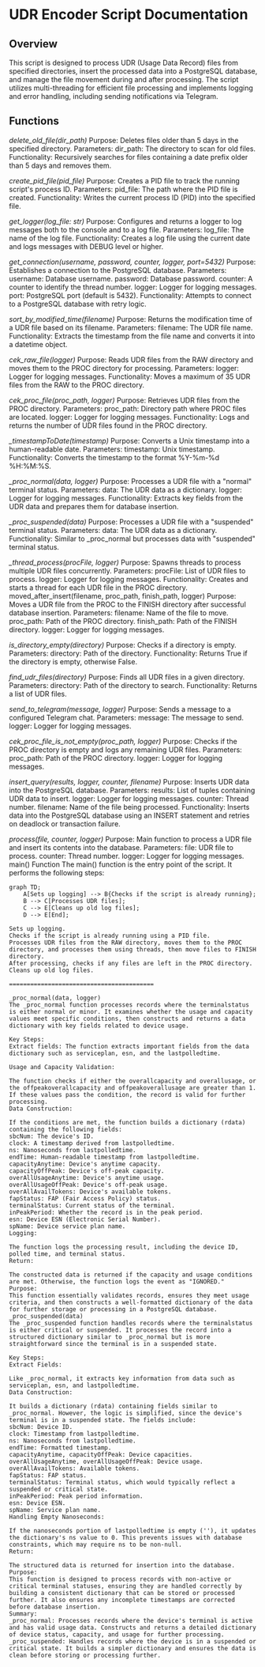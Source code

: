 # UDR Encoder Script Documentation

## Overview
This script is designed to process UDR (Usage Data Record) files from specified directories, insert the processed data into a PostgreSQL database, and manage the file movement during and after processing. The script utilizes multi-threading for efficient file processing and implements logging and error handling, including sending notifications via Telegram.

## Functions
*delete_old_file(dir_path)*
Purpose: Deletes files older than 5 days in the specified directory.
Parameters:
dir_path: The directory to scan for old files.
Functionality:
Recursively searches for files containing a date prefix older than 5 days and removes them.

*create_pid_file(pid_file)*
Purpose: Creates a PID file to track the running script's process ID.
Parameters:
pid_file: The path where the PID file is created.
Functionality:
Writes the current process ID (PID) into the specified file.

*get_logger(log_file: str)*
Purpose: Configures and returns a logger to log messages both to the console and to a log file.
Parameters:
log_file: The name of the log file.
Functionality:
Creates a log file using the current date and logs messages with DEBUG level or higher.

*get_connection(username, password, counter, logger, port=5432)*
Purpose: Establishes a connection to the PostgreSQL database.
Parameters:
username: Database username.
password: Database password.
counter: A counter to identify the thread number.
logger: Logger for logging messages.
port: PostgreSQL port (default is 5432).
Functionality:
Attempts to connect to a PostgreSQL database with retry logic.

*sort_by_modified_time(filename)*
Purpose: Returns the modification time of a UDR file based on its filename.
Parameters:
filename: The UDR file name.
Functionality:
Extracts the timestamp from the file name and converts it into a datetime object.

*cek_raw_file(logger)*
Purpose: Reads UDR files from the RAW directory and moves them to the PROC directory for processing.
Parameters:
logger: Logger for logging messages.
Functionality:
Moves a maximum of 35 UDR files from the RAW to the PROC directory.

*cek_proc_file(proc_path, logger)*
Purpose: Retrieves UDR files from the PROC directory.
Parameters:
proc_path: Directory path where PROC files are located.
logger: Logger for logging messages.
Functionality:
Logs and returns the number of UDR files found in the PROC directory.

*_timestampToDate(timestamp)*
Purpose: Converts a Unix timestamp into a human-readable date.
Parameters:
timestamp: Unix timestamp.
Functionality:
Converts the timestamp to the format %Y-%m-%d %H:%M:%S.

*_proc_normal(data, logger)*
Purpose: Processes a UDR file with a "normal" terminal status.
Parameters:
data: The UDR data as a dictionary.
logger: Logger for logging messages.
Functionality:
Extracts key fields from the UDR data and prepares them for database insertion.

*_proc_suspended(data)*
Purpose: Processes a UDR file with a "suspended" terminal status.
Parameters:
data: The UDR data as a dictionary.
Functionality:
Similar to _proc_normal but processes data with "suspended" terminal status.

*_thread_process(procFile, logger)*
Purpose: Spawns threads to process multiple UDR files concurrently.
Parameters:
procFile: List of UDR files to process.
logger: Logger for logging messages.
Functionality:
Creates and starts a thread for each UDR file in the PROC directory.
moved_after_insert(filename, proc_path, finish_path, logger)
Purpose: Moves a UDR file from the PROC to the FINISH directory after successful database insertion.
Parameters:
filename: Name of the file to move.
proc_path: Path of the PROC directory.
finish_path: Path of the FINISH directory.
logger: Logger for logging messages.

*is_directory_empty(directory)*
Purpose: Checks if a directory is empty.
Parameters:
directory: Path of the directory.
Functionality:
Returns True if the directory is empty, otherwise False.

*find_udr_files(directory)*
Purpose: Finds all UDR files in a given directory.
Parameters:
directory: Path of the directory to search.
Functionality:
Returns a list of UDR files.

*send_to_telegram(message, logger)*
Purpose: Sends a message to a configured Telegram chat.
Parameters:
message: The message to send.
logger: Logger for logging messages.

*cek_proc_file_is_not_empty(proc_path, logger)*
Purpose: Checks if the PROC directory is empty and logs any remaining UDR files.
Parameters:
proc_path: Path of the PROC directory.
logger: Logger for logging messages.

*insert_query(results, logger, counter, filename)*
Purpose: Inserts UDR data into the PostgreSQL database.
Parameters:
results: List of tuples containing UDR data to insert.
logger: Logger for logging messages.
counter: Thread number.
filename: Name of the file being processed.
Functionality:
Inserts data into the PostgreSQL database using an INSERT statement and retries on deadlock or transaction failure.

*process(file, counter, logger)*
Purpose: Main function to process a UDR file and insert its contents into the database.
Parameters:
file: UDR file to process.
counter: Thread number.
logger: Logger for logging messages.
main() Function
The main() function is the entry point of the script. It performs the following steps:

```mermaid
graph TD;
    A[Sets up logging] --> B{Checks if the script is already running};
    B --> C[Processes UDR files];
    C --> E[Cleans up old log files];
    D --> E[End];

Sets up logging.
Checks if the script is already running using a PID file.
Processes UDR files from the RAW directory, moves them to the PROC directory, and processes them using threads, then move files to FINISH directory.
After processing, checks if any files are left in the PROC directory.
Cleans up old log files.

=========================================

_proc_normal(data, logger)
The _proc_normal function processes records where the terminalstatus is either normal or minor. It examines whether the usage and capacity values meet specific conditions, then constructs and returns a data dictionary with key fields related to device usage.

Key Steps:
Extract fields: The function extracts important fields from the data dictionary such as serviceplan, esn, and the lastpolledtime.

Usage and Capacity Validation:

The function checks if either the overallcapacity and overallusage, or the offpeakoverallcapacity and offpeakoverallusage are greater than 1. If these values pass the condition, the record is valid for further processing.
Data Construction:

If the conditions are met, the function builds a dictionary (rdata) containing the following fields:
sbcNum: The device's ID.
clock: A timestamp derived from lastpolledtime.
ns: Nanoseconds from lastpolledtime.
endTime: Human-readable timestamp from lastpolledtime.
capacityAnytime: Device's anytime capacity.
capacityOffPeak: Device's off-peak capacity.
overAllUsageAnytime: Device's anytime usage.
overAllUsageOffPeak: Device's off-peak usage.
overAllAvailTokens: Device's available tokens.
fapStatus: FAP (Fair Access Policy) status.
terminalStatus: Current status of the terminal.
inPeakPeriod: Whether the record is in the peak period.
esn: Device ESN (Electronic Serial Number).
spName: Device service plan name.
Logging:

The function logs the processing result, including the device ID, polled time, and terminal status.
Return:

The constructed data is returned if the capacity and usage conditions are met. Otherwise, the function logs the event as "IGNORED."
Purpose:
This function essentially validates records, ensures they meet usage criteria, and then constructs a well-formatted dictionary of the data for further storage or processing in a PostgreSQL database.
_proc_suspended(data)
The _proc_suspended function handles records where the terminalstatus is either critical or suspended. It processes the record into a structured dictionary similar to _proc_normal but is more straightforward since the terminal is in a suspended state.

Key Steps:
Extract Fields:

Like _proc_normal, it extracts key information from data such as serviceplan, esn, and lastpolledtime.
Data Construction:

It builds a dictionary (rdata) containing fields similar to _proc_normal. However, the logic is simplified, since the device's terminal is in a suspended state. The fields include:
sbcNum: Device ID.
clock: Timestamp from lastpolledtime.
ns: Nanoseconds from lastpolledtime.
endTime: Formatted timestamp.
capacityAnytime, capacityOffPeak: Device capacities.
overAllUsageAnytime, overAllUsageOffPeak: Device usage.
overAllAvailTokens: Available tokens.
fapStatus: FAP status.
terminalStatus: Terminal status, which would typically reflect a suspended or critical state.
inPeakPeriod: Peak period information.
esn: Device ESN.
spName: Service plan name.
Handling Empty Nanoseconds:

If the nanoseconds portion of lastpolledtime is empty (''), it updates the dictionary's ns value to 0. This prevents issues with database constraints, which may require ns to be non-null.
Return:

The structured data is returned for insertion into the database.
Purpose:
This function is designed to process records with non-active or critical terminal statuses, ensuring they are handled correctly by building a consistent dictionary that can be stored or processed further. It also ensures any incomplete timestamps are corrected before database insertion.
Summary:
_proc_normal: Processes records where the device's terminal is active and has valid usage data. Constructs and returns a detailed dictionary of device status, capacity, and usage for further processing.
_proc_suspended: Handles records where the device is in a suspended or critical state. It builds a simpler dictionary and ensures the data is clean before storing or processing further.
